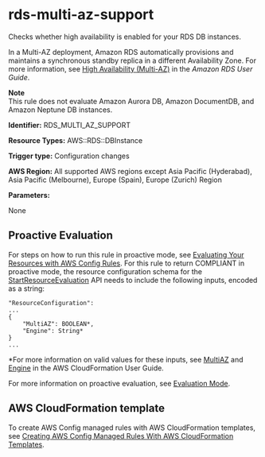 # rds\-multi\-az\-support<a name="rds-multi-az-support"></a>

Checks whether high availability is enabled for your RDS DB instances\.

In a Multi\-AZ deployment, Amazon RDS automatically provisions and maintains a synchronous standby replica in a different Availability Zone\. For more information, see [High Availability \(Multi\-AZ\)](https://docs.aws.amazon.com/AmazonRDS/latest/UserGuide/Concepts.MultiAZ.html) in the *Amazon RDS User Guide*\.

**Note**  
This rule does not evaluate Amazon Aurora DB, Amazon DocumentDB, and Amazon Neptune DB instances\.

**Identifier:** RDS\_MULTI\_AZ\_SUPPORT

**Resource Types:** AWS::RDS::DBInstance

**Trigger type:** Configuration changes

**AWS Region:** All supported AWS regions except Asia Pacific \(Hyderabad\), Asia Pacific \(Melbourne\), Europe \(Spain\), Europe \(Zurich\) Region

**Parameters:**

None  

## Proactive Evaluation<a name="w2aac12c33c15b9d475c21"></a>

 For steps on how to run this rule in proactive mode, see [Evaluating Your Resources with AWS Config Rules](./evaluating-your-resources.html#evaluating-your-resources-proactive)\. For this rule to return COMPLIANT in proactive mode, the resource configuration schema for the [StartResourceEvaluation](https://docs.aws.amazon.com/config/latest/APIReference/API_StartResourceEvaluation.html) API needs to include the following inputs, encoded as a string: 

```
"ResourceConfiguration":
...
{
    "MultiAZ": BOOLEAN*,
    "Engine": String*
} 
...
```

\*For more information on valid values for these inputs, see [MultiAZ](https://docs.aws.amazon.com/AWSCloudFormation/latest/UserGuide/aws-resource-rds-dbinstance.html#cfn-rds-dbinstance-multiaz) and [Engine](https://docs.aws.amazon.com/AWSCloudFormation/latest/UserGuide/aws-resource-rds-dbinstance.html#cfn-rds-dbinstance-engine) in the AWS CloudFormation User Guide\.

 For more information on proactive evaluation, see [Evaluation Mode](./evaluate-config-rules.html)\. 

## AWS CloudFormation template<a name="w2aac12c33c15b9d475c23"></a>

To create AWS Config managed rules with AWS CloudFormation templates, see [Creating AWS Config Managed Rules With AWS CloudFormation Templates](aws-config-managed-rules-cloudformation-templates.md)\.